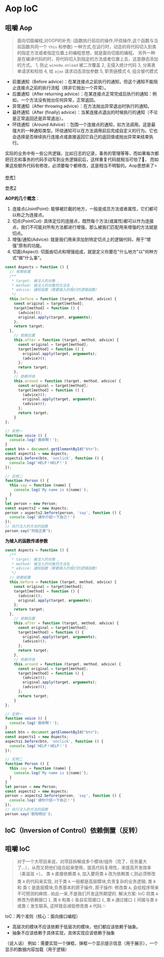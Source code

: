 # Aop IoC

## 咀嚼 Aop

> 面向切面编程,对OOP的补充: (函数执行前后的操作,环绕操作,这个函数与当前函数共同一个 `this` 和参数)
> 一种方式,在运行时，动态的将代码切入到类的指定方法或者指定位置上的编程思想，就是面向切面的编程。
> 另外一种是在编译代码的时，将代码切入到指定的方法或者位置上去，这是静态添加的方式。
> 1, 防止 `winodw.onload` 被二次覆盖
> 2, 无侵入统计代码
> 3, 分离表单请求和校验
> 4, 给 `ajax` 请求动态添加参数
> 5, 职责链模式
> 6, 组合替代模式

- 前置通知（Before advice）：在某连接点之前执行的通知，但这个通知不能阻止连接点之前的执行流程（除非它抛出一个异常）。
- 后置通知（After returning advice）：在某连接点正常完成后执行的通知：例如，一个方法没有抛出任何异常，正常返回。
- 异常通知（After throwing advice）：在方法抛出异常退出时执行的通知。
- 最终通知（After (finally) advice）：当某连接点退出的时候执行的通知（不论是正常返回还是异常退出）。
- 环绕通知（Around Advice）：包围一个连接点的通知，如方法调用。这是最强大的一种通知类型。环绕通知可以在方法调用前后完成自定义的行为。它也会选择是否继续执行连接点或直接返回它自己的返回值或抛出异常来结束执行。

实际的业务中有一些公共逻辑，比如日志的记录，事务的管理等等，而如果每次都把日志和事务的代码手动写到业务逻辑前后，这样重复代码就相当可怕了:bug:，
而如果这些额外代码有修改，必须要每个都修改，这是相当不明智的。Aop思想来了:star:

[参考1](https://www.jianshu.com/p/ec24aa4b3ee7 "AOP")

[参考2](https://www.jb51.net/article/130906.htm "AOP")

**AOP的几个概念**：

1. 连接点(JointPoint): 能够被拦截的地方，一般是成员方法或者属性，它们都可以称之为连接点。
2. 切点(PointCut): 具体定位的连接点，既然每个方法(或属性)都可以作为连接点，我们不可能对所有方法都进行增强，那么被我们匹配用来增强的方法就是切点。
3. 增强/通知(Advice): 就是我们用来添加到特定切点上的逻辑代码，用于"增强"原有的功能。
4. 切面(Aspect): 切面由切点和增强组成，就是定义你要在"什么地方"以"何种方式"做"什么事"。

```js
const Aspects = function () {
  // 依赖前置
  /**
   * target: 被注入的对象 ,
   * method: 被注入的对象的方法名 ,
   * advice: 通知函数（需要植入的我们的逻辑函数）
   */
  this.before = function (target, method, advice) {
    const original = target[method];
    target[method] = function () {
      (advice)();
      original.apply(target, arguments);
    };
    return target;
  },
    // 依赖后置
    this.after = function (target, method, advice) {
      const original = target[method];
      target[method] = function () {
        original.apply(target, arguments);
        (advice)();
      };
      return target;
    },
    // 依赖环绕
    this.around = function (target, method, advice) {
      const original = target[method];
      target[method] = function () {
        (advice)();
        original.apply(target, arguments);
        (advice)();
      };
      return target;
    }
};

// 实例一
function voice () {
  console.log('救命啊！');
}
const btn = document.getElementById("btn");
const aspects1 = new Aspects;
aspects1.before(btn, 'onclick', function () {
  console.log('HELP！HELP！')
});

// 实例二
function Person () {
  this.say = function (name) {
    console.log(`My name is ${name}`);
  }
}
let person = new Person;
const aspects2 = new Aspects;
person = aspects2.before(person, 'say', function () {
  console.log('请你介绍一下自己！')
});
// 执行注入的方法的函数
person.say("司徒正美");
```

**为植入的函数传递参数**

```js
const Aspects = function () {
  /**
   * target: 被注入的对象 ,
   * method: 被注入的对象的方法名 ,
   * advice: 通知函数（需要植入的我们的逻辑函数）
   */
  // 依赖前置
  this.before = function (target, method, advice) {
    const original = target[method];
    target[method] = function () {
      (advice)();
      original.apply(target, arguments);
    };
    return target;
  },
    // 依赖后置
    this.after = function (target, method, advice) {
      const original = target[method];
      target[method] = function () {
        original.apply(target, arguments);
        (advice)();
      };
      return target;
    },
    // 依赖环绕
    this.around = function (target, method, advice) {
      const original = target[method];
      target[method] = function () {
        (advice)();
        original.apply(target, arguments);
        (advice)();
      };
      return target;
    }
};

// 实例一
function voice () {
  console.log('救命啊！');
}
const btn = document.getElementById("btn");
const aspects1 = new Aspects;
aspects1.before(btn, 'onclick', function () {
  console.log('HELP！HELP！')
});

// 实例二
function Person () {
  this.say = function (name) {
    console.log(`My name is ${name}`);
  }
}
let person = new Person;
const aspects2 = new Aspects;
person = aspects2.before(person, 'say', function () {
  console.log('请你介绍一下自己！')
});
// 执行注入的方法的函数
person.say('欧阳明日');
```

## IoC（Inversion of Control）依赖倒置（反转）

## 咀嚼 IoC

> 对于一个大项目来说，对项目拆解成多个模块/组件（完了，任务量大了...），从而又把他们组合起来使用，提高代码复用性，来提高开发效率（美滋滋 :star:）。
> 类 `A` 直接依赖类 `B`, 加入要将类 `A` 改为依赖类 `C`,则必须修改类 `A` 的代码来实现, 对于类 `A` 一般都是高层模块,负责复杂的业务逻辑; 类 `B` 和 类 `C` 是底层模块,负责基本的原子操作, 原子操作: 修改类 `A`, 会给程序带来不可预测的麻烦.. 如此一来,不是我们开发这所期望的.
> 解决方案: IoC
> 将类 `A` 修改为依赖接口 `I`, 类 `B` 和类 `C` 各自实现接口 `I`, 类 `A` 通过接口 `I` 间接与类 `B` 或类 `C` 发生联系, 这样就会减低修改类 `A` 代码.:sparkles:

IoC：两个准则（核心：面向接口编程）

- 高层次的模块不应该依赖于低层次的模块，他们都应该依赖于抽象。
- 抽象不应该依赖于具体实现，具体实现应该依赖于抽象
  
（说人话）
例如：需要实现一个弹框，弹框一个显示提示信息（用于展示），一个显示的数据内容加载（用于逻辑）
